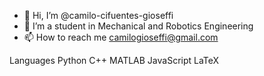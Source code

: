 - 👋 Hi, I’m @camilo-cifuentes-gioseffi
- 👀 I’m a student in Mechanical and Robotics Engineering 
- 📫 How to reach me camilogioseffi@gmail.com

Languages
Python C++ MATLAB JavaScript LaTeX

<!---
camilo-cifuentes-gioseffi/camilo-cifuentes-gioseffi is a ✨ special ✨ repository because its `README.md` (this file) appears on your GitHub profile.
You can click the Preview link to take a look at your changes.
--->
